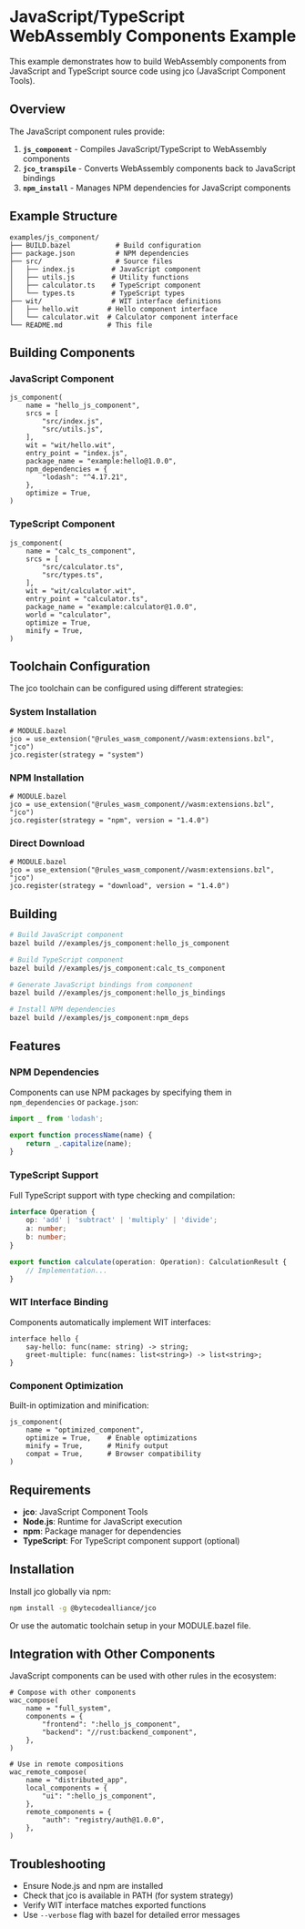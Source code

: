 # JavaScript/TypeScript WebAssembly Components Example

This example demonstrates how to build WebAssembly components from JavaScript and TypeScript source code using jco (JavaScript Component Tools).

## Overview

The JavaScript component rules provide:

1. **`js_component`** - Compiles JavaScript/TypeScript to WebAssembly components
2. **`jco_transpile`** - Converts WebAssembly components back to JavaScript bindings
3. **`npm_install`** - Manages NPM dependencies for JavaScript components

## Example Structure

```
examples/js_component/
├── BUILD.bazel           # Build configuration
├── package.json          # NPM dependencies
├── src/                  # Source files
│   ├── index.js         # JavaScript component
│   ├── utils.js         # Utility functions
│   ├── calculator.ts    # TypeScript component
│   └── types.ts         # TypeScript types
├── wit/                 # WIT interface definitions
│   ├── hello.wit       # Hello component interface
│   └── calculator.wit  # Calculator component interface
└── README.md           # This file
```

## Building Components

### JavaScript Component

```starlark
js_component(
    name = "hello_js_component",
    srcs = [
        "src/index.js",
        "src/utils.js",
    ],
    wit = "wit/hello.wit",
    entry_point = "index.js",
    package_name = "example:hello@1.0.0",
    npm_dependencies = {
        "lodash": "^4.17.21",
    },
    optimize = True,
)
```

### TypeScript Component

```starlark
js_component(
    name = "calc_ts_component",
    srcs = [
        "src/calculator.ts",
        "src/types.ts",
    ],
    wit = "wit/calculator.wit",
    entry_point = "calculator.ts",
    package_name = "example:calculator@1.0.0",
    world = "calculator",
    optimize = True,
    minify = True,
)
```

## Toolchain Configuration

The jco toolchain can be configured using different strategies:

### System Installation
```starlark
# MODULE.bazel
jco = use_extension("@rules_wasm_component//wasm:extensions.bzl", "jco")
jco.register(strategy = "system")
```

### NPM Installation
```starlark
# MODULE.bazel  
jco = use_extension("@rules_wasm_component//wasm:extensions.bzl", "jco")
jco.register(strategy = "npm", version = "1.4.0")
```

### Direct Download
```starlark
# MODULE.bazel
jco = use_extension("@rules_wasm_component//wasm:extensions.bzl", "jco")
jco.register(strategy = "download", version = "1.4.0")
```

## Building

```bash
# Build JavaScript component
bazel build //examples/js_component:hello_js_component

# Build TypeScript component  
bazel build //examples/js_component:calc_ts_component

# Generate JavaScript bindings from component
bazel build //examples/js_component:hello_js_bindings

# Install NPM dependencies
bazel build //examples/js_component:npm_deps
```

## Features

### NPM Dependencies
Components can use NPM packages by specifying them in `npm_dependencies` or `package.json`:

```javascript
import _ from 'lodash';

export function processName(name) {
    return _.capitalize(name);
}
```

### TypeScript Support
Full TypeScript support with type checking and compilation:

```typescript
interface Operation {
    op: 'add' | 'subtract' | 'multiply' | 'divide';
    a: number;
    b: number;
}

export function calculate(operation: Operation): CalculationResult {
    // Implementation...
}
```

### WIT Interface Binding
Components automatically implement WIT interfaces:

```wit
interface hello {
    say-hello: func(name: string) -> string;
    greet-multiple: func(names: list<string>) -> list<string>;
}
```

### Component Optimization
Built-in optimization and minification:

```starlark
js_component(
    name = "optimized_component",
    optimize = True,    # Enable optimizations
    minify = True,      # Minify output
    compat = True,      # Browser compatibility
)
```

## Requirements

- **jco**: JavaScript Component Tools
- **Node.js**: Runtime for JavaScript execution  
- **npm**: Package manager for dependencies
- **TypeScript**: For TypeScript component support (optional)

## Installation

Install jco globally via npm:

```bash
npm install -g @bytecodealliance/jco
```

Or use the automatic toolchain setup in your MODULE.bazel file.

## Integration with Other Components

JavaScript components can be used with other rules in the ecosystem:

```starlark
# Compose with other components
wac_compose(
    name = "full_system",
    components = {
        "frontend": ":hello_js_component",
        "backend": "//rust:backend_component",
    },
)

# Use in remote compositions
wac_remote_compose(
    name = "distributed_app",
    local_components = {
        "ui": ":hello_js_component", 
    },
    remote_components = {
        "auth": "registry/auth@1.0.0",
    },
)
```

## Troubleshooting

- Ensure Node.js and npm are installed
- Check that jco is available in PATH (for system strategy)
- Verify WIT interface matches exported functions
- Use `--verbose` flag with bazel for detailed error messages